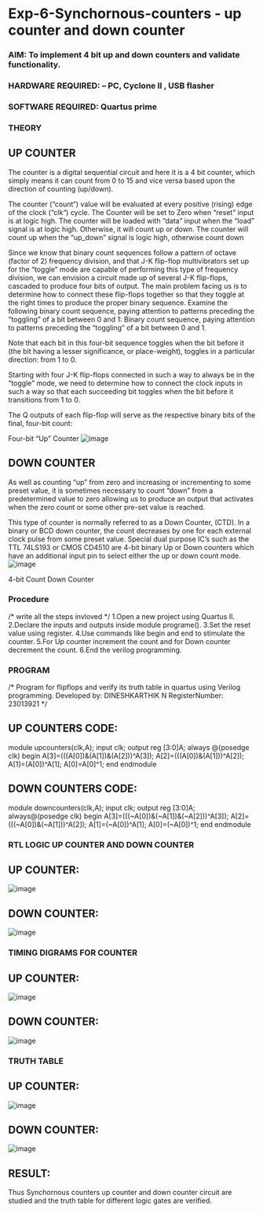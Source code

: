 # Exp-6-Synchornous-counters - up counter and down counter 
### AIM: To implement 4 bit up and down counters and validate  functionality.
### HARDWARE REQUIRED:  – PC, Cyclone II , USB flasher
### SOFTWARE REQUIRED:   Quartus prime
### THEORY 

## UP COUNTER 
The counter is a digital sequential circuit and here it is a 4 bit counter, which simply means it can count from 0 to 15 and vice versa based upon the direction of counting (up/down). 

The counter (“count“) value will be evaluated at every positive (rising) edge of the clock (“clk“) cycle.
The Counter will be set to Zero when “reset” input is at logic high.
The counter will be loaded with “data” input when the “load” signal is at logic high. Otherwise, it will count up or down.
The counter will count up when the “up_down” signal is logic high, otherwise count down

Since we know that binary count sequences follow a pattern of octave (factor of 2) frequency division, and that J-K flip-flop multivibrators set up for the “toggle” mode are capable of performing this type of frequency division, we can envision a circuit made up of several J-K flip-flops, cascaded to produce four bits of output.
The main problem facing us is to determine how to connect these flip-flops together so that they toggle at the right times to produce the proper binary sequence.
Examine the following binary count sequence, paying attention to patterns preceding the “toggling” of a bit between 0 and 1:
Binary count sequence, paying attention to patterns preceding the “toggling” of a bit between 0 and 1.

Note that each bit in this four-bit sequence toggles when the bit before it (the bit having a lesser significance, or place-weight), toggles in a particular direction: from 1 to 0.



 
 

Starting with four J-K flip-flops connected in such a way to always be in the “toggle” mode, we need to determine how to connect the clock inputs in such a way so that each succeeding bit toggles when the bit before it transitions from 1 to 0.

The Q outputs of each flip-flop will serve as the respective binary bits of the final, four-bit count:

 
 

Four-bit “Up” Counter
![image](https://user-images.githubusercontent.com/36288975/169644758-b2f4339d-9532-40c5-af40-8f4f8c942e2c.png)



## DOWN COUNTER 

As well as counting “up” from zero and increasing or incrementing to some preset value, it is sometimes necessary to count “down” from a predetermined value to zero allowing us to produce an output that activates when the zero count or some other pre-set value is reached.

This type of counter is normally referred to as a Down Counter, (CTD). In a binary or BCD down counter, the count decreases by one for each external clock pulse from some preset value. Special dual purpose IC’s such as the TTL 74LS193 or CMOS CD4510 are 4-bit binary Up or Down counters which have an additional input pin to select either the up or down count mode.
![image](https://user-images.githubusercontent.com/36288975/169644844-1a14e123-7228-4ed8-81a9-eb937dff4ac8.png)


4-bit Count Down Counter
### Procedure
/* write all the steps invloved */
1.Open a new project using Quartus II.
2.Declare the inputs and outputs inside module programe().
3.Set the reset value using register.
4.Use commands like begin and end to stimulate the counter.
5.For Up counter increment the count and for Down counter decrement the count.
6.End the verilog programming.


### PROGRAM 
/*
Program for flipflops  and verify its truth table in quartus using Verilog programming.
Developed by: DINESHKARTHIK N
RegisterNumber:  23013921
*/
## UP COUNTERS CODE:

module upcounters(clk,A);
input clk;
output reg [3:0]A;
always @(posedge clk)
begin
	A[3]=(((A[0])&(A[1])&(A[2]))^A[3]);
	A[2]=(((A[0])&(A[1]))^A[2]);
	A[1]=(A[0])^A[1];
	A[0]=A[0]^1;
end
endmodule

## DOWN COUNTERS CODE:

module downcounters(clk,A);
input clk;
output reg [3:0]A;
always@(posedge clk)
begin
	A[3]=(((~A[0])&(~A[1])&(~A[2]))^A[3]);
	A[2]=(((~A[0])&(~A[1]))^A[2]);
	A[1]=(~A[0])^A[1];
	A[0]=(~A[0])^1;
end
endmodule



### RTL LOGIC UP COUNTER AND DOWN COUNTER  

## UP COUNTER:
![image](https://github.com/dinesh2068/Exp-7-Synchornous-counters-/assets/151390189/3ca27e06-39a8-4322-9b44-b839c1cef930)

## DOWN COUNTER:
![image](https://github.com/dinesh2068/Exp-7-Synchornous-counters-/assets/151390189/d874bce3-5689-41be-bd86-f02aae8f33a6)






### TIMING DIGRAMS FOR COUNTER  

## UP COUNTER:
![image](https://github.com/dinesh2068/Exp-7-Synchornous-counters-/assets/151390189/d83db89f-e0aa-460f-a42c-076f2bdff81f)

## DOWN COUNTER:
![image](https://github.com/dinesh2068/Exp-7-Synchornous-counters-/assets/151390189/d26a73fc-f599-4ea2-bbd1-c6d43118eaff)


### TRUTH TABLE 

## UP COUNTER:
![image](https://github.com/dinesh2068/Exp-7-Synchornous-counters-/assets/151390189/cee08a23-ec10-4320-9421-587ec9bce18e)

## DOWN COUNTER:
![image](https://github.com/dinesh2068/Exp-7-Synchornous-counters-/assets/151390189/0d2c30b9-2a12-44a1-86f5-37d0d65ca426)

## RESULT:

Thus Synchornous counters up counter and down counter circuit are studied and the truth table for different logic gates are verified.
